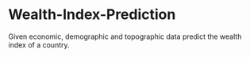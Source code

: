 # Wealth-Index-Prediction
Given economic, demographic and topographic data predict the wealth index of a country.
